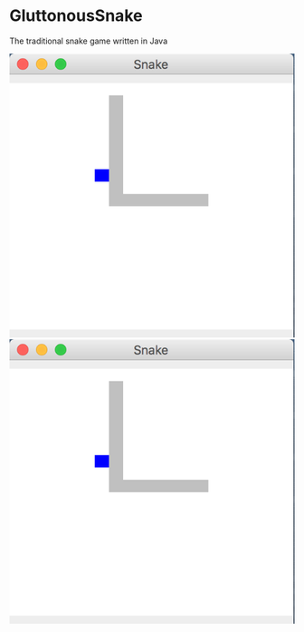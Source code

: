 # GluttonousSnake
The traditional snake game written in Java

![GluttonousSnake](img/GluttonousSanke1.png?raw=true "screenshot1")
![GluttonousSnake](img/GluttonousSanke1.png?raw=true "screenshot2")
